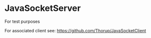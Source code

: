 # JavaSocketServer
For test purposes

For associated client see: 
https://github.com/Thorup/JavaSocketClient
